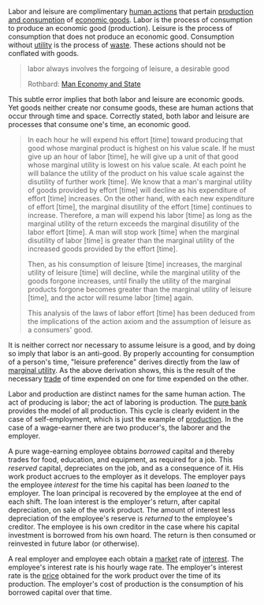Labor and leisure are complimentary [human actions](https://en.wikipedia.org/wiki/Action_axiom) that pertain [production and consumption](Production-and-Consumption) of [economic goods](https://en.m.wikipedia.org/wiki/Goods_and_services). Labor is the process of consumption to produce an economic good (production). Leisure is the process of consumption that does not produce an economic good. Consumption without [utility](Glossary#utility) is the process of [waste](https://en.wikipedia.org/wiki/Waste). These actions should not be conflated with goods.

> labor always involves the forgoing of leisure, a desirable good
>
> Rothbard: [Man Economy and State](https://mises.org/library/man-economy-and-state-power-and-market/html/p/926)

This subtle error implies that both labor and leisure are economic goods. Yet goods neither create nor consume goods, these are human actions that occur through time and space. Correctly stated, both labor and leisure are processes that consume one's time, an economic good.

> In each hour he will expend his effort [time] toward producing that good whose marginal product is highest on his value scale. If he must give up an hour of labor [time], he will give up a unit of that good whose marginal utility is lowest on his value scale. At each point he will balance the utility of the product on his value scale against the disutility of further work [time]. We know that a man's marginal utility of goods provided by effort [time] will decline as his expenditure of effort [time] increases. On the other hand, with each new expenditure of effort [time], the marginal disutility of the effort [time] continues to increase. Therefore, a man will expend his labor [time] as long as the marginal utility of the return exceeds the marginal disutility of the labor effort [time]. A man will stop work [time] when the marginal disutility of labor [time] is greater than the marginal utility of the increased goods provided by the effort [time].
>
> Then, as his consumption of leisure [time] increases, the marginal utility of leisure [time] will decline, while the marginal utility of the goods forgone increases, until finally the utility of the marginal products forgone becomes greater than the marginal utility of leisure [time], and the actor will resume labor [time] again.
>
> This analysis of the laws of labor effort [time] has been deduced from the implications of the action axiom and the assumption of leisure as a consumers' good.

It is neither correct nor necessary to assume leisure is a good, and by doing so imply that labor is an anti-good. By properly accounting for consumption of a person's time, "leisure preference" derives directly from the law of [marginal utility](https://en.wikipedia.org/wiki/Marginal_utility). As the above derivation shows, this is the result of the necessary [trade](Glossary#trade) of time expended on one for time expended on the other.

Labor and production are distinct names for the same human action. The act of producing is labor; the act of laboring is production. The [pure bank](Pure-Bank) provides the model of all production. This cycle is clearly evident in the case of self-employment, which is just the example of [production](Production-and-Consumption). In the case of a wage-earner there are two producer's, the laborer and the employer.

A pure wage-earning employee obtains *borrowed* capital and thereby trades for food, education, and equipment, as required for a job. This *reserved* capital, depreciates on the job, and as a consequence of it. His work product accrues to the employer as it develops. The employer pays the employee *interest* for the time his capital has been *loaned* to the employer. The loan principal is recovered by the employee at the end of each shift. The loan interest is the employer's return, after capital depreciation, on sale of the work product. The amount of interest less depreciation of the employee's reserve is *returned* to the employee's creditor. The employee is his own creditor in the case where his capital investment is borrowed from his own hoard. The return is then consumed or reinvested in future labor (or otherwise).

A real employer and employee each obtain a [market](Glossary#market) rate of [interest](Glossary#interest). The employee's interest rate is his hourly wage rate. The employer's interest rate is the [price](Glossary#price) obtained for the work product over the time of its production. The employer's cost of production is the consumption of his borrowed capital over that time.
